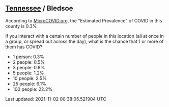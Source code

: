 
## [Tennessee](/united-states/tennessee) / Bledsoe

According to [MicroCOVID.org](http://microcovid.org),
the "Estimated Prevalence" of COVID in this county is 0.3%

If you interact with a certain number of people in this location
(all at once in a group, or spread out across the day), what is the chance that
1 or more of them has COVID?

- 1 person: 0.3%
- 2 people: 0.5%
- 3 people: 0.8%
- 5 people: 1.2%
- 10 people: 2.5%
- 25 people: 6.1%
- 100 people: 22.2%

Last updated: 2021-11-02 00:38:05.521904 UTC

